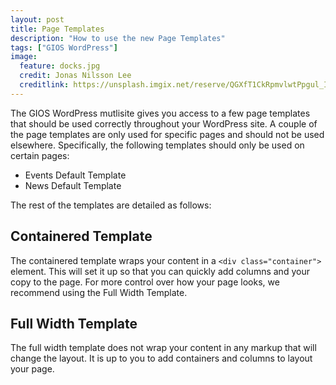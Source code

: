 ```yaml
---
layout: post
title: Page Templates
description: "How to use the new Page Templates"
tags: ["GIOS WordPress"]
image:
  feature: docks.jpg
  credit: Jonas Nilsson Lee
  creditlink: https://unsplash.imgix.net/reserve/QGXfT1CkRpmvlwtPpgul_IMG_0558.jpg?q=75&fm=jpg&s=25c25f99c3faba09b92aacf40a9e9de5
---
```


The GIOS WordPress mutlisite gives you access to a few page templates that should be used correctly throughout your WordPress site.  A couple of the page templates are only used for specific pages and should not be used elsewhere.  Specifically, the following templates should only be used on certain pages:

* Events Default Template
* News Default Template

The rest of the templates are detailed as follows:

<!--break-->

## Containered Template

The containered template wraps your content in a `<div class="container">` element.  This will set it up so that you can quickly add columns and your copy to the page.  For more control over how your page looks, we recommend using the Full Width Template.

<!--break-->

## Full Width Template

The full width template does not wrap your content in any markup that will change the layout.  It is up to you to add containers and columns to layout your page.
